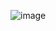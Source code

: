 ![image](https://github.com/gauravhalnawar1011/AWS/assets/140076717/74580019-b7d7-4e3c-b04b-585bec35c3e1)

